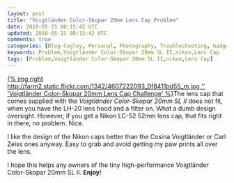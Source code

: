 ```yaml
---           
layout: post
title: "Voigtländer Color-Skopar 20mm Lens Cap Problem"
date: 2010-05-15 00:15:42 UTC
updated: 2010-05-15 00:15:42 UTC
comments: true
categories: [Blog-Cogley, Personal, Photography, Troubleshooting, Gadgets]
keywords: Problem,Voigtländer Color-Skopar 20mm SL II,nikon,Lens Cap
tags: [Problem,Voigtländer Color-Skopar 20mm SL II,nikon,Lens Cap]
---
```

 


[{% img right http://farm2.static.flickr.com/1342/4607222093_0f8411bd55_m.jpg '' 'Voigtländer Color-Skopar 20mm Lens Cap Challenge' %}](http://www.flickr.com/photos/81796435@N00/4607222093 "View 'Voigtländer Color-Skopar 20mm Lens Cap Challenge' on Flickr.com")The lens cap that comes supplied with the _Voigtländer Color-Skopar 20mm SL II_ does not fit, when you have the LH-20 lens hood and a filter on. What a dumb design oversight. However, if you get a Nikon LC-52 52mm lens cap, that fits right in there, no problem. Nice. 




I like the design of the Nikon caps better than the Cosina Voigtländer or Carl Zeiss ones anyway. Easy to grab and avoid getting my paw prints all over the lens. 




I hope this helps any owners of the tiny high-performance Voigtländer Color-Skopar 20mm SL II. **Enjoy**! 


